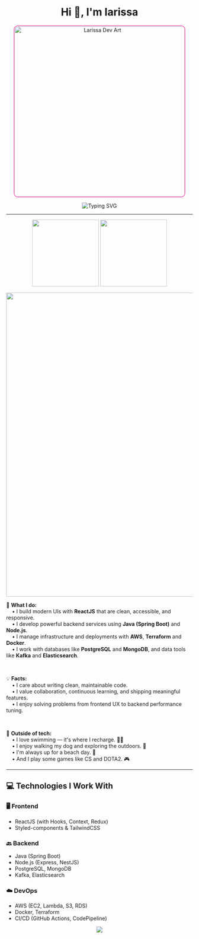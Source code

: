 


<h1 align="center">Hi 👋, I'm larissa </h1>

<p align="center">
  <img src="https://i.ibb.co/BKZyG600/Design-sem-nome.png"
       alt="Larissa Dev Art"
       width="460px"
       style="border-radius: 12px; border: 2px solid #f973c3;" />
</p>

<p align="center">
  <img src="https://readme-typing-svg.herokuapp.com?font=Fira+Code&pause=1000&color=F973C3&width=700&center=true&lines=🎨+Crafting+interfaces+with+ReactJS...;🛠️+Building+APIs+with+Java+and+NodeJS...;☁️+Deploying+scalable+apps+on+AWS..."
       alt="Typing SVG" />
</p>

---


<p align="center">

  <!-- GitHub Stats -->
  <img src="https://github-readme-stats.vercel.app/api?username=larii-js&show_icons=true&hide_border=false&border_color=F973C3&bg_color=FFFFFF&title_color=F973C3&text_color=F973C3&icon_color=F973C3" height="180px" />

  <!-- Top Languages -->
  <img src="https://github-readme-stats.vercel.app/api/top-langs/?username=larii-js&layout=compact&hide_border=false&border_color=F973C3&bg_color=FFFFFF&title_color=F973C3&text_color=F973C3" height="180px"/>


</p>

<p align="center">
  <img src="https://github-readme-activity-graph.vercel.app/graph?username=larii-js&layout=compact&hide_border=false&border_color=F973C3&bg_color=FFFFFF&title_color=F973C3&text_color=F973C3" width="820px"/>
</p>



<p>
🎯 <strong>What I do:</strong><br/>
&nbsp;&nbsp;&nbsp;&nbsp;• I build modern UIs with <strong>ReactJS</strong> that are clean, accessible, and responsive.<br/>
&nbsp;&nbsp;&nbsp;&nbsp;• I develop powerful backend services using <strong>Java (Spring Boot)</strong> and <strong>Node.js</strong>.<br/>
&nbsp;&nbsp;&nbsp;&nbsp;• I manage infrastructure and deployments with <strong>AWS</strong>, <strong>Terraform</strong> and <strong>Docker</strong>.<br/>
&nbsp;&nbsp;&nbsp;&nbsp;• I work with databases like <strong>PostgreSQL</strong> and <strong>MongoDB</strong>, and data tools like <strong>Kafka</strong> and <strong>Elasticsearch</strong>.
</p>

<br/>

<p>
💡 <strong>Facts:</strong><br/>
&nbsp;&nbsp;&nbsp;&nbsp;• I care about writing clean, maintainable code.<br/>
&nbsp;&nbsp;&nbsp;&nbsp;• I value collaboration, continuous learning, and shipping meaningful features.<br/>
&nbsp;&nbsp;&nbsp;&nbsp;• I enjoy solving problems from frontend UX to backend performance tuning.
</p>

<br/>

<p>
🌴 <strong>Outside of tech:</strong><br/>
&nbsp;&nbsp;&nbsp;&nbsp;• I love swimming — it's where I recharge. 🏊‍♀️<br/>
&nbsp;&nbsp;&nbsp;&nbsp;• I enjoy walking my dog and exploring the outdoors. 🐶<br/>
&nbsp;&nbsp;&nbsp;&nbsp;• I'm always up for a beach day. 🌊<br/>
&nbsp;&nbsp;&nbsp;&nbsp;•  And I play some games like CS and DOTA2. 🎮
</p>


---

## 💻 Technologies I Work With

### 🖥️ Frontend
- ReactJS (with Hooks, Context, Redux)
- Styled-components & TailwindCSS

### 🔙 Backend
- Java (Spring Boot)
- Node.js (Express, NestJS)
- PostgreSQL, MongoDB
- Kafka, Elasticsearch

### ☁️ DevOps
- AWS (EC2, Lambda, S3, RDS)
- Docker, Terraform
- CI/CD (GitHub Actions, CodePipeline)

<p align="center">
  <img src="https://capsule-render.vercel.app/api?type=waving&color=F973C3&height=100&section=footer"/>
</p>
